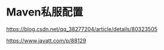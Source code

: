 # Maven私服配置

https://blog.csdn.net/qq_38277204/article/details/80323505

https://www.javatt.com/p/88129
